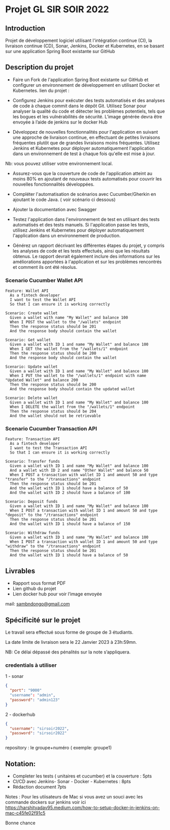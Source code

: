 # Projet GL SIR SOIR 2022

## Introduction
Projet de développement logiciel utilisant l'intégration continue (CI), la livraison continue (CD), Sonar, Jenkins, Docker et Kubernetes, en se basant sur une application Spring Boot existante sur GitHub

## Description du projet
- Faire un Fork de l'application Spring Boot existante sur GitHub et configurer un environnement de développement en utilisant Docker et Kubernetes.
lien du projet :

- Configurez Jenkins pour exécuter des tests automatisés et des analyses de code à chaque commit dans le dépôt Git. Utilisez Sonar pour analyser la qualité du code et détecter les problèmes potentiels, tels que les bogues et les vulnérabilités de sécurité. L’image générée devra être envoyée à l’aide de jenkins sur le docker Hub

- Développez de nouvelles fonctionnalités pour l'application en suivant une approche de livraison continue, en effectuant de petites livraisons fréquentes plutôt que de grandes livraisons moins fréquentes. Utilisez Jenkins et Kubernetes pour déployer automatiquement l'application dans un environnement de test à chaque fois qu'elle est mise à jour.

Nb: vous pouvez utiliser votre environnement local.

- Assurez-vous que la couverture de code de l'application atteint au moins 80% en ajoutant de nouveaux tests automatisés pour couvrir les nouvelles fonctionnalités développées.

- Compléter l'automatisation de scénarios avec Cucumber/Gherkin en ajoutant le code Java. ( voir scénario ci dessous)

- Ajouter la documentation avec Swagger

- Testez l'application dans l'environnement de test en utilisant des tests automatisés et des tests manuels. Si l'application passe les tests, utilisez Jenkins et Kubernetes pour déployer automatiquement l'application dans un environnement de production.

- Générez un rapport décrivant les différentes étapes du projet, y compris les analyses de code et les tests effectués, ainsi que les résultats obtenus. Le rapport devrait également inclure des informations sur les améliorations apportées à l'application et sur les problèmes rencontrés et comment ils ont été résolus.

### Scenario Cucumber Wallet API
```gherkin
Feature: Wallet API
  As a fintech developer
  I want to test the Wallet API
  So that I can ensure it is working correctly

Scenario: Create wallet
  Given a wallet with name "My Wallet" and balance 100
  When I POST the wallet to the "/wallets" endpoint
  Then the response status should be 201
  And the response body should contain the wallet

Scenario: Get wallet
  Given a wallet with ID 1 and name "My Wallet" and balance 100
  When I GET the wallet from the "/wallets/1" endpoint
  Then the response status should be 200
  And the response body should contain the wallet

Scenario: Update wallet
  Given a wallet with ID 1 and name "My Wallet" and balance 100
  When I PUT the wallet to the "/wallets/1" endpoint with name "Updated Wallet" and balance 200
  Then the response status should be 200
  And the response body should contain the updated wallet

Scenario: Delete wallet
  Given a wallet with ID 1 and name "My Wallet" and balance 100
  When I DELETE the wallet from the "/wallets/1" endpoint
  Then the response status should be 204
  And the wallet should not be retrievable

```

### Scenario Cucumber Transaction API
```gherkin
Feature: Transaction API
  As a fintech developer
  I want to test the Transaction API
  So that I can ensure it is working correctly

Scenario: Transfer funds
  Given a wallet with ID 1 and name "My Wallet" and balance 100
  And a wallet with ID 2 and name "Other Wallet" and balance 50
  When I POST a transaction with wallet ID 1 and amount 50 and type "transfer" to the "/transactions" endpoint
  Then the response status should be 201
  And the wallet with ID 1 should have a balance of 50
  And the wallet with ID 2 should have a balance of 100

Scenario: Deposit funds
  Given a wallet with ID 1 and name "My Wallet" and balance 100
  When I POST a transaction with wallet ID 1 and amount 50 and type "deposit" to the "/transactions" endpoint
  Then the response status should be 201
  And the wallet with ID 1 should have a balance of 150

Scenario: Withdraw funds
  Given a wallet with ID 1 and name "My Wallet" and balance 100
  When I POST a transaction with wallet ID 1 and amount 50 and type "withdraw" to the "/transactions" endpoint
  Then the response status should be 201
  And the wallet with ID 1 should have a balance of 50
```


## Livrables
- Rapport sous format PDF
- Lien github du projet
- Lien docker hub pour voir l’image envoyée

mail: sambndongo@gmail.com

## Spécificité sur le projet
Le travail sera effectué sous forme de groupe de 3 étudiants.

La date limite de livraison sera le 22 Janvier 2023 à 23h:59mn.

NB: Ce délai dépassé des pénalités sur la note s’appliquera.



### credentials à utiliser 
1 - sonar
```json
{
  "port": "9000"
  "username": "admin",
  "password": "admin123"
}
```

2 - dockerhub
```json
{
  "username": "sirsoir2022",
  "password": "sirsoir2022"
}
```
repository : le groupe+numéro ( exemple: groupe1)



## Notation:
- Completer les tests ( unitaires et cucumber) et la couverture : 5pts
- CI/CD avec Jenkins- Sonar - Docker - Kubernetes :  8pts
- Rédaction document 7pts


Notes :
Pour les utiisateurs de Mac si vous avez un souci avec les commande dockers sur jenkins voir ici https://harshityadav95.medium.com/how-to-setup-docker-in-jenkins-on-mac-c45fe02f91c5

Bonne chance
